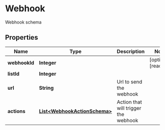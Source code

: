 

# Webhook

Webhook schema
## Properties

Name | Type | Description | Notes
------------ | ------------- | ------------- | -------------
**webhookId** | **Integer** |  |  [optional] [readonly]
**listId** | **Integer** |  | 
**url** | **String** | Url to send the webhook | 
**actions** | [**List&lt;WebhookActionSchema&gt;**](WebhookActionSchema.md) | Action that will trigger the webhook | 



